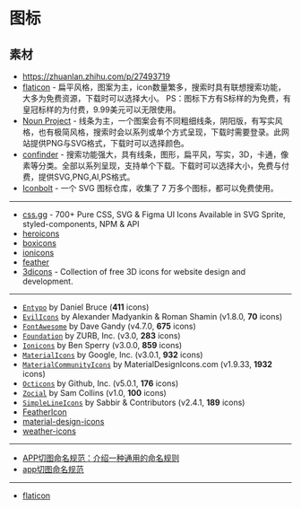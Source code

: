 # 图标

## 素材

- https://zhuanlan.zhihu.com/p/27493719
- [flaticon](https://www.flaticon.com/) - 扁平风格，图案为主，icon数量繁多，搜索时具有联想搜索功能，大多为免费资源，下载时可以选择大小。 PS：图标下方有S标样的为免费，有皇冠标样的为付费，9.99美元可以无限使用。
- [Noun Project](https://thenounproject.com/) - 线条为主，一个图案会有不同粗细线条，阴阳版，有写实风格，也有极简风格，搜索时会以系列或单个方式呈现，下载时需要登录。此网站提供PNG与SVG格式，下载时可以选择颜色。
- [confinder](https://www.iconfinder.com/) - 搜索功能强大，具有线条，图形，扁平风，写实，3D，卡通，像素等分类。全部以系列呈现，支持单个下载。下载时可以选择大小，免费与付费，提供SVG,PNG,AI,PS格式。
- [Iconbolt](https://www.iconbolt.com/) - 一个 SVG 图标仓库，收集了 7 万多个图标，都可以免费使用。


---

- [css.gg](https://github.com/astrit/css.gg) - 700+ Pure CSS, SVG & Figma UI Icons Available in SVG Sprite, styled-components, NPM & API
- [heroicons](https://github.com/tailwindlabs/heroicons)
- [boxicons](https://github.com/atisawd/boxicons)
- [ionicons](https://github.com/ionic-team/ionicons)
- [feather](https://github.com/feathericons/feather)
- [3dicons](https://3dicons.co/) - Collection of free 3D icons for website design and development.

---

- [`Entypo`](http://entypo.com) by Daniel Bruce (**411** icons) 
- [`EvilIcons`](http://evil-icons.io) by Alexander Madyankin & Roman Shamin (v1.8.0, **70** icons) 
- [`FontAwesome`](http://fortawesome.github.io/Font-Awesome/icons/) by Dave Gandy (v4.7.0, **675** icons) 
- [`Foundation`](http://zurb.com/playground/foundation-icon-fonts-3) by ZURB, Inc. (v3.0, **283** icons)
- [`Ionicons`](http://ionicframework.com/docs/v2/ionicons/) by Ben Sperry (v3.0.0, **859** icons)
- [`MaterialIcons`](https://www.google.com/design/icons/) by Google, Inc. (v3.0.1, **932** icons)
- [`MaterialCommunityIcons`](https://materialdesignicons.com/) by MaterialDesignIcons.com (v1.9.33, **1932** icons)
- [`Octicons`](http://octicons.github.com) by Github, Inc. (v5.0.1, **176** icons)
- [`Zocial`](http://zocial.smcllns.com/) by Sam Collins (v1.0, **100** icons)
- [`SimpleLineIcons`](http://simplelineicons.com/) by Sabbir & Contributors (v2.4.1, **189** icons)
- [FeatherIcon](https://feathericons.com/)
- [material-design-icons](https://github.com/google/material-design-icons)
- [weather-icons](https://github.com/erikflowers/weather-icons)

---

- [APP切图命名规范：介绍一种通用的命名规则](http://www.woshipm.com/ucd/575469.html)
- [app切图命名规范](http://www.zuimeiui.com/cutname.html)

---

- [flaticon](https://www.flaticon.com)
